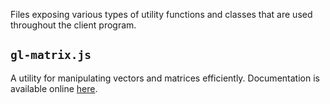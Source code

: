 Files exposing various types of utility functions and classes that are used throughout the client program.

## `gl-matrix.js`

A utility for manipulating vectors and matrices efficiently. Documentation is available online [here](https://glmatrix.net/).